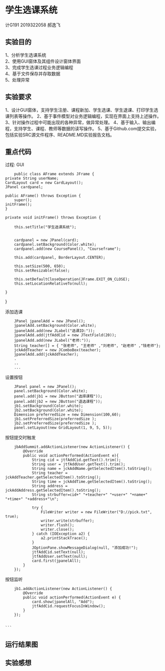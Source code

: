 学生选课系统
==============
计G191 2019322058 郝逸飞

实验目的
---------------------
1、分析学生选课系统  
2、使用GUI窗体及其组件设计窗体界面  
3、完成学生选课过程业务逻辑编程  
4、基于文件保存并存取数据  
5、处理异常

实验要求
---------------------
1、设计GUI窗体，支持学生注册、课程新加、学生选课、学生退课、打印学生选课列表等操作。
2、基于事件模型对业务逻辑编程，实现在界面上支持上述操作。
3、针对操作过程中可能出现的各种异常，做异常处理。
4、基于输入、输出编程，支持学生、课程、教师等数据的读写操作。
5、基于Github.com提交实验，包括实验SRC源文件程序、README.MD实验报告文档。

重点代码
------------------------
过程:
GUI

        public class AFrame extends JFrame {
	private String userName;
	CardLayout card = new CardLayout();
	JPanel cardpanel;

	public AFrame() throws Exception {
		super();
	initFrame();
	}

	private void initFrame() throws Exception {

		this.setTitle("学生选课系统");
		

		cardpanel = new JPanel(card);
		cardpanel.setBackground(Color.white);
		cardpanel.add(new CoursePanel(), "Courseframe");
		
		this.add(cardpanel, BorderLayout.CENTER);

		this.setSize(500, 650);
		this.setResizable(false);

		this.setDefaultCloseOperation(JFrame.EXIT_ON_CLOSE);
		this.setLocationRelativeTo(null);

	}

}

添加选课

		JPanel jpanelAdd = new JPanel();
		jpanelAdd.setBackground(Color.white);
		jpanelAdd.add(new JLabel("选课ID:"));
		jpanelAdd.add(jtfAddCid = new JTextField(20));
		jpanelAdd.add(new JLabel("老师:"));
		String teacher[] = { "张老师", "王老师" ,"刘老师", "赵老师" ,"钱老师"};
		jckAddTeacher = new JComboBox(teacher);
		jpanelAdd.add(jckAddTeacher);
		.
		..
		...
		
设置按钮

		JPanel panel = new JPanel();
		panel.setBackground(Color.white);
		panel.add(jb1 = new JButton("选择课程"));
		panel.add(jb2 = new JButton("退选课程"));
		jb1.setBackground(Color.white);
		jb2.setBackground(Color.white);
		Dimension preferredSize = new Dimension(100,60);
		jb1.setPreferredSize(preferredSize );
		jb2.setPreferredSize(preferredSize );
		panel.setLayout(new GridLayout(1, 9, 5, 5));
		
按钮提交时触发

		jbAddSummit.addActionListener(new ActionListener() {
			@Override
			public void actionPerformed(ActionEvent e){
				String cid = jtfAddCid.getText().trim();
				String user = jtfAddUser.getText().trim();
				String name = jckAddName.getSelectedItem().toString();
				String teacher = jckAddTeacher.getSelectedItem().toString();
				String time = jckAddTime.getSelectedItem().toString();
				String address = jckAddAddress.getSelectedItem().toString();
				String strbuffer=cid+" "+teacher+" "+user+" "+name+" "+time+" "+address+"\n";
				
		        try {
		        	FileWriter writer = new FileWriter("D://pick.txt", true);
		        	writer.write(strbuffer);
		        	writer.flush();
		        	writer.close();
		        } catch (IOException a2) {
		            a2.printStackTrace();
		        }
				JOptionPane.showMessageDialog(null, "添加成功!");
				jtfAddCid.setText(null);
				jtfAddUser.setText(null);
				card.first(jpanelAll);
			}
		});

按钮监听

		jb1.addActionListener(new ActionListener() {
			@Override
			public void actionPerformed(ActionEvent e) {
				card.show(jpanelAll, "Add");
				jtfAddCid.requestFocusInWindow();
			}
		});
		
		
	```	


运行结果图
------------------

实验感想
---------------------

